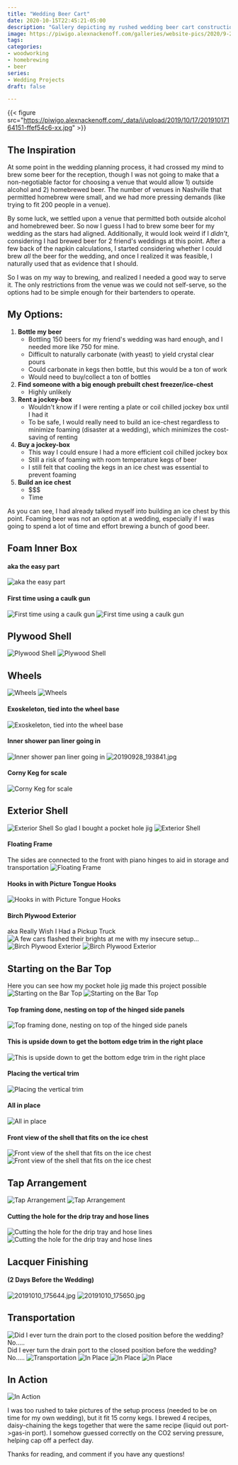 ```yaml
---
title: "Wedding Beer Cart"
date: 2020-10-15T22:45:21-05:00
description: "Gallery depicting my rushed wedding beer cart construction"
image: https://piwigo.alexnackenoff.com/galleries/website-pics/2020/9-24-beer-cart/wedding-772-crop.jpg
tags:
categories:
- woodworking
- homebrewing
- beer
series:
- Wedding Projects
draft: false

---
```

{{< figure src="https://piwigo.alexnackenoff.com/_data/i/upload/2019/10/17/20191017164151-ffef54c6-xx.jpg" >}}
## The Inspiration
At some point in the wedding planning process, it had crossed my mind to brew some beer for the reception, though I was not going to make that a non-negotiable factor for choosing a venue that would allow 1) outside alcohol and 2) homebrewed beer. The number of venues in Nashville that permitted homebrew were small, and we had more pressing demands (like trying to fit 200 people in a venue).

By some luck, we settled upon a venue that permitted both outside alcohol and homebrewed beer. So now I guess I had to brew some beer for my wedding as the stars had aligned. Additionally, it would look weird if I *didn't*, considering I had brewed beer for 2 friend's weddings at this point. After a few back of the napkin calculations, I started considering whether I could brew *all* the beer for the wedding, and once I realized it was feasible, I naturally used that as evidence that I should.

So I was on my way to brewing, and realized I needed a good way to serve it. The only restrictions from the venue was we could not self-serve, so the options had to be simple enough for their bartenders to operate.

## My Options:
1.  **Bottle my beer**
    * Bottling 150 beers for my friend's wedding was hard enough, and I needed more like 750 for mine.
    * Difficult to naturally carbonate (with yeast) to yield crystal clear pours
    * Could carbonate in kegs then bottle, but this would be a ton of work
    * Would need to buy/collect a ton of bottles
2.  **Find someone with a big enough prebuilt chest freezer/ice-chest**
    * Highly unlikely
3.  **Rent a jockey-box**
    * Wouldn't know if I were renting a plate or coil chilled jockey box until I had it
    * To be safe, I would really need to build an ice-chest regardless to minimize foaming (disaster at a wedding), which minimizes the cost-saving of renting
4.  **Buy a jockey-box**
    * This way I could ensure I had a more efficient coil chilled jockey box
    * Still a risk of foaming with room temperature kegs of beer
    * I still felt that cooling the kegs in an ice chest was essential to prevent foaming
5.  **Build an ice chest**
    * $$$
    * Time

As you can see, I had already talked myself into building an ice chest by this point. Foaming beer was not an option at a wedding, especially if I was going to spend a lot of time and effort brewing a bunch of good beer.

## Foam Inner Box

#### aka the easy part
<img src='https://piwigo.alexnackenoff.com/_data/i/upload/2019/10/18/20191018142658-a7c5d799-la.jpg' alt='aka the easy part'/>

#### First time using a caulk gun
<img src='https://piwigo.alexnackenoff.com/_data/i/upload/2019/10/18/20191018142650-d5baacf6-la.jpg' alt='First time using a caulk gun'/>
<img src='https://piwigo.alexnackenoff.com/_data/i/upload/2019/10/18/20191018142647-eab745dc-la.jpg' alt='First time using a caulk gun'/>

## Plywood Shell
<img src='https://piwigo.alexnackenoff.com/_data/i/upload/2019/10/18/20191018142752-3cd56cb7-la.jpg' alt='Plywood Shell'/>
<img src='https://piwigo.alexnackenoff.com/_data/i/upload/2019/10/18/20191018142748-99dc4aea-la.jpg' alt='Plywood Shell'/>

## Wheels
<img src='https://piwigo.alexnackenoff.com/_data/i/upload/2019/10/18/20191018142717-06907edb-la.jpg' alt='Wheels'/>
<img src='https://piwigo.alexnackenoff.com/_data/i/upload/2019/10/18/20191018142740-2919013c-la.jpg' alt='Wheels'/>

#### Exoskeleton, tied into the wheel base
<img src='https://piwigo.alexnackenoff.com/_data/i/upload/2019/10/18/20191018142709-cab3a510-la.jpg' alt='Exoskeleton, tied into the wheel base'/>

#### Inner shower pan liner going in
<img src='https://piwigo.alexnackenoff.com/_data/i/upload/2019/10/18/20191018142705-7e9faf93-la.jpg' alt='Inner shower pan liner going in'/>
<img src='https://piwigo.alexnackenoff.com/_data/i/upload/2019/10/18/20191018142701-4dc5fbd1-la.jpg' alt='20190928_193841.jpg'/>

#### Corny Keg for scale
<img src='https://piwigo.alexnackenoff.com/_data/i/upload/2019/10/18/20191018145322-6992945c-la.jpg' alt='Corny Keg for scale'/>

## Exterior Shell
<img src='https://piwigo.alexnackenoff.com/_data/i/upload/2019/10/18/20191018145311-52f30490-la.jpg' alt='Exterior Shell'/>
So glad I bought a pocket hole jig
<img src='https://piwigo.alexnackenoff.com/_data/i/upload/2019/10/18/20191018145317-d173f77c-la.jpg' alt='Exterior Shell'/>

#### Floating Frame
The sides are connected to the front with piano hinges to aid in storage and transportation
<img src='https://piwigo.alexnackenoff.com/_data/i/upload/2019/10/18/20191018145332-4c816924-la.jpg' alt='Floating Frame'/>

#### Hooks in with Picture Tongue Hooks
<img src='https://piwigo.alexnackenoff.com/_data/i/upload/2019/10/18/20191018145327-70a8f74e-la.jpg' alt='Hooks in with Picture Tongue Hooks'/>

#### Birch Plywood Exterior
aka Really Wish I Had a Pickup Truck
<img src='https://piwigo.alexnackenoff.com/i.php?/galleries/website-pics/2020/9-24-beer-cart/20191004_193205-crop-la.jpg' alt='A few cars flashed their brights at me with my insecure setup...' />
<img src='https://piwigo.alexnackenoff.com/_data/i/upload/2019/10/18/20191018145338-65343b65-la.jpg' alt='Birch Plywood Exterior'/>
<img src='https://piwigo.alexnackenoff.com/_data/i/upload/2019/10/18/20191018145343-773bf432-la.jpg' alt='Birch Plywood Exterior'/>

## Starting on the Bar Top
Here you can see how my pocket hole jig made this project possible
<img src='https://piwigo.alexnackenoff.com/_data/i/upload/2019/10/18/20191018145731-c7a26053-la.jpg' alt='Starting on the Bar Top'/>
<img src='https://piwigo.alexnackenoff.com/_data/i/upload/2019/10/18/20191018145348-41ce4c4d-la.jpg' alt='Starting on the Bar Top'/>

#### Top framing done, nesting on top of the hinged side panels
<img src='https://piwigo.alexnackenoff.com/_data/i/upload/2019/10/18/20191018145736-16ce0bb1-la.jpg' alt='Top framing done, nesting on top of the hinged side panels'/>

#### This is upside down to get the bottom edge trim in the right place
<img src='https://piwigo.alexnackenoff.com/_data/i/upload/2019/10/18/20191018145742-9672fdbf-la.jpg' alt='This is upside down to get the bottom edge trim in the right place'/>

#### Placing the vertical trim
<img src='https://piwigo.alexnackenoff.com/_data/i/upload/2019/10/18/20191018145748-b11aff01-la.jpg' alt='Placing the vertical trim'/>

#### All in place
<img src='https://piwigo.alexnackenoff.com/_data/i/upload/2019/10/18/20191018145754-985844b3-la.jpg' alt='All in place'/>

#### Front view of the shell that fits on the ice chest
<img src='https://piwigo.alexnackenoff.com/_data/i/upload/2019/10/18/20191018145759-3f622d2e-la.jpg' alt='Front view of the shell that fits on the ice chest'/>
<img src='https://piwigo.alexnackenoff.com/_data/i/upload/2019/10/18/20191018145804-b47ee749-la.jpg' alt='Front view of the shell that fits on the ice chest'/>

## Tap Arrangement
<img src='https://piwigo.alexnackenoff.com/_data/i/upload/2019/10/18/20191018150002-ff3c8220-la.jpg' alt='Tap Arrangement'/>
<img src='https://piwigo.alexnackenoff.com/_data/i/upload/2019/10/18/20191018150007-128b2ed0-la.jpg' alt='Tap Arrangement'/>

#### Cutting the hole for the drip tray and hose lines
<img src='https://piwigo.alexnackenoff.com/_data/i/upload/2019/10/18/20191018150012-9080966f-la.jpg' alt='Cutting the hole for the drip tray and hose lines'/>
<img src='https://piwigo.alexnackenoff.com/_data/i/upload/2019/10/18/20191018150017-37e570b3-la.jpg' alt='Cutting the hole for the drip tray and hose lines'/>

## Lacquer Finishing
#### (2 Days Before the Wedding)
<img src='https://piwigo.alexnackenoff.com/_data/i/upload/2019/10/18/20191018150022-0c673bd9-la.jpg' alt='20191010_175644.jpg'/>
<img src='https://piwigo.alexnackenoff.com/_data/i/upload/2019/10/18/20191018150027-9c86a4c7-la.jpg' alt='20191010_175650.jpg'/>

## Transportation
<img src='https://piwigo.alexnackenoff.com/_data/i/upload/2019/10/18/20191018150110-fc3fd809-la.jpg' alt='Did I ever turn the drain port to the closed position before the wedding? No.....'/>
Did I ever turn the drain port to the closed position before the wedding? No.....
<img src='https://piwigo.alexnackenoff.com/_data/i/upload/2019/10/18/20191018150116-0e1d1353-la.jpg' alt='Transportation'/>
<img src='https://piwigo.alexnackenoff.com/_data/i/upload/2019/10/18/20191018150121-c118916f-la.jpg' alt='In Place'/>
<img src='https://piwigo.alexnackenoff.com/_data/i/upload/2019/10/18/20191018150126-d87e48cc-la.jpg' alt='In Place'/>
<img src='https://piwigo.alexnackenoff.com/_data/i/upload/2019/10/17/20191017164151-ffef54c6-la.jpg' alt='In Place'/>

## In Action
<img src="https://piwigo.alexnackenoff.com/galleries/website-pics/2020/9-24-beer-cart/wedding-772-xx.jpg" alt="In Action">


I was too rushed to take pictures of the setup process (needed to be on time for my own wedding), but it fit 15 corny kegs. I brewed 4 recipes, daisy-chaining the kegs together that were the same recipe (liquid out port->gas-in port). I somehow guessed correctly on the CO2 serving pressure, helping cap off a perfect day.

Thanks for reading, and comment if you have any questions!
